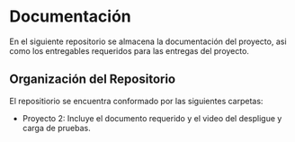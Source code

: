 # Documentación
En el siguiente repositorio se almacena la documentación del proyecto, asi como los entregables requeridos para las entregas del proyecto.

## Organización del Repositorio
El repositiorio se encuentra conformado por las siguientes carpetas:
- Proyecto 2: Incluye el documento requerido y el video del despligue y carga de pruebas.
